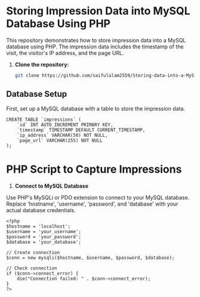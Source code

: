 # Storing Impression Data into MySQL Database Using PHP

This repository demonstrates how to store impression data into a MySQL database using PHP. The impression data includes the timestamp of the visit, the visitor's IP address, and the page URL.


1. **Clone the repository:**
    ```bash
    git clone https://github.com/saifulalam2559/Storing-data-into-a-MySQL-database-based-on-impressions.git
    ```


## Database Setup

First, set up a MySQL database with a table to store the impression data.

```
CREATE TABLE `impressions` (
    `id` INT AUTO_INCREMENT PRIMARY KEY,
    `timestamp` TIMESTAMP DEFAULT CURRENT_TIMESTAMP,
    `ip_address` VARCHAR(50) NOT NULL,
    `page_url` VARCHAR(255) NOT NULL
);

```

# PHP Script to Capture Impressions

1. **Connect to MySQL Database**

Use PHP's MySQLi or PDO extension to connect to your MySQL database. Replace 'hostname', 'username', 'password', and 'database' with your actual database credentials.

```
<?php
$hostname = 'localhost';
$username = 'your_username';
$password = 'your_password';
$database = 'your_database';

// Create connection
$conn = new mysqli($hostname, $username, $password, $database);

// Check connection
if ($conn->connect_error) {
    die("Connection failed: " . $conn->connect_error);
}
?>
```
